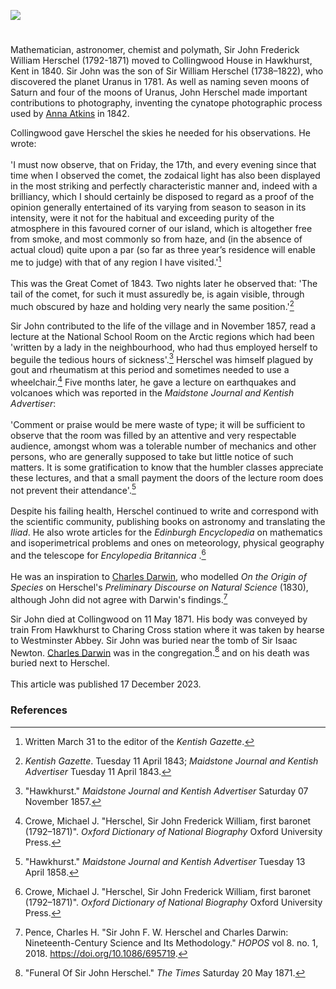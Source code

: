 <a href="https://www.kent-maps.online"><img src="https://www.kent-maps.online/juncture/ve-button.png"></a>
<param ve-config title="Sir John Herschel (1792 –1871)" author="Michelle Crowther" layout="vtl" banner="https://raw.githubusercontent.com/kent-map/images/main/banners/19c.jpg">

<param ve-entity eid="Q2744669" aliases="Hawkhurst">

#

Mathematician, astronomer, chemist and polymath, Sir John Frederick William Herschel (1792-1871) moved to Collingwood House in Hawkhurst, Kent in 1840. Sir John was the son of Sir William Herschel (1738–1822), who discovered the planet Uranus in 1781.  As well as naming seven moons of Saturn and four of the moons of Uranus, John Herschel made important contributions to photography, inventing the cynatope photographic process used by [Anna Atkins](/19c/19c-atkins-biography) in 1842. 
<param ve-image url="https://upload.wikimedia.org/wikipedia/commons/c/c3/Sir_William_Herschel_and_Caroline_Herschel._Wellcome_V0002731_%28cropped%29.jpg" label="Sir William Herschel and Caroline Herschel" license="CC BY 2.0">

Collingwood gave Herschel the skies he needed for his observations. He wrote:
<br><br>
'I must now observe, that on Friday, the 17th, and every evening since that time when I observed the comet, the zodaical light has also been displayed in the most striking and perfectly characteristic manner and, indeed with a brilliancy, which I should certainly be disposed to regard as a proof of the opinion generally entertained of its varying from season to season in its intensity, were it not for the habitual and exceeding purity of the atmosphere in this favoured corner of our island, which is altogether free from smoke, and most commonly so from haze, and (in the absence of actual cloud) quite upon a par (so far as three year’s residence will enable me to judge) with that of any region I have visited.'[^ref1] 
<br><br>
This was the Great Comet of 1843. Two nights later he observed that: 'The tail of the comet, for such it must assuredly be, is again visible, through much obscured by haze and holding very nearly the same position.'[^ref2]
<param ve-image url="https://upload.wikimedia.org/wikipedia/commons/thumb/d/de/Plaque_on_the_entrance_to_Collingwood_House_-_geograph.org.uk_-_1855675.jpg/1280px-Plaque_on_the_entrance_to_Collingwood_House_-_geograph.org.uk_-_1855675.jpg" label="Plaque on the entrance to Collingwood House" attribution="David Anstiss via Wikimedia Commons" license="CC BY-SA 2.0">
<param ve-map center="Q2744669" zoom="12">

Sir John contributed to the life of the village and in November 1857, read a lecture at the National School Room on the Arctic regions which had been 'written by a lady in the neighbourhood, who had thus employed herself to beguile the tedious hours of sickness'.[^ref3] Herschel was himself plagued by gout and rheumatism at this period and sometimes needed to use a wheelchair.[^ref4] Five months later, he gave a lecture on earthquakes and volcanoes which was reported in the _Maidstone Journal and Kentish Advertiser_:
<br><br>
'Comment or praise would be mere waste of type; it will be sufficient to observe that the room was filled by an attentive and very respectable audience, amongst whom was a tolerable number of mechanics and other persons, who are generally supposed to take but little notice of such matters. It is some gratification to know that the humbler classes appreciate these lectures, and that a small payment the doors of the lecture room does not prevent their attendance'.[^ref5]
<br><br>
Despite his failing health, Herschel continued to write and correspond with the scientific community, publishing books on astronomy and translating the _Iliad_. He also wrote articles for the _Edinburgh Encyclopedia_ on mathematics and isoperimetrical problems and ones on meteorology, physical geography and the telescope for _Encylopedia Britannica_ .[^ref6]
<br><br>
He was an inspiration to [Charles Darwin](/19c/19c-darwin-biography), who modelled _On the Origin of Species_ on Herschel's _Preliminary Discourse on Natural Science_ (1830), although John did not agree with Darwin's findings.[^ref7]
<param ve-image url="https://upload.wikimedia.org/wikipedia/commons/thumb/7/7b/Sir_John_Herschel_MET_DP295233.jpg/812px-Sir_John_Herschel_MET_DP295233.jpg" label="Sir John Herschel" attribution="Julia Margaret Cameron, CC0, via Wikimedia Commons">

Sir John died at Collingwood on 11 May 1871. His body was conveyed by train From Hawkhurst to Charing Cross station where it was taken by hearse to Westminster Abbey. Sir John was buried near the tomb of Sir Isaac Newton. [Charles Darwin](/19c/19c-darwin-biography) was in the congregation.[^ref8] and on his death was buried next to Herschel.
<br><br>
This article was published 17 December 2023.
<param ve-image url="https://upload.wikimedia.org/wikipedia/commons/1/1e/Herschel%26darwin.jpg" label="Herschel and Darwin" attribution="Stanislav Kozlovskiy, via Wikimedia Commons" license="CC BY-SA 4.0">

### References

[^ref1]: Written March 31 to the editor of the _Kentish Gazette_. 
[^ref2]: _Kentish Gazette_. Tuesday 11 April 1843; _Maidstone Journal and Kentish Advertiser_ Tuesday 11 April 1843.
[^ref3]: "Hawkhurst." _Maidstone Journal and Kentish Advertiser_ Saturday 07 November 1857.
[^ref4]: Crowe, Michael J. "Herschel, Sir John Frederick William, first baronet (1792–1871)". _Oxford Dictionary of National Biography_ Oxford University Press.
[^ref5]: "Hawkhurst." _Maidstone Journal and Kentish Advertiser_ Tuesday 13 April 1858.
[^ref6]: Crowe, Michael J. "Herschel, Sir John Frederick William, first baronet (1792–1871)". _Oxford Dictionary of National Biography_ Oxford University Press.
[^ref7]: Pence, Charles H. "Sir John F. W. Herschel and Charles Darwin: Nineteenth-Century Science and Its Methodology." _HOPOS_ vol 8. no. 1, 2018. https://doi.org/10.1086/695719.
[^ref8]: "Funeral Of Sir John Herschel." _The Times_ Saturday 20 May 1871.
